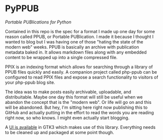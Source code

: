 # PyPPUB
*Portable PUBlications for Python*

Contained in this repo is the spec for a format I made up one day for some reason called PPUB, or Portable PUBlication. I made it because I thought I wanted to blog but I was having one of those "hating the state of the modern web" weeks. PPUB is basically an archive with publication metadata baked in. It allows markdown files along with any embedded content to be wrapped up into a single compressed file.

PPIX is an indexing format which allows for searching through a library of PPUB files quickly and easily. A companion project called php-ppub can be configured to read PPIX files and expose a search functionality to visitors of your php-ppub blog site.

The idea was to make posts easily archivable, uploadable, and distribuitable. Maybe one day this format will still be useful when we abandon the concept that is the "modern web". Or life will go on and this will be abandoned. But hey, I'm sitting here right now publishing this to GitHub and actually putting in the effort to read the words you are reading right now, so who knows. I might even actually start blogging.

A [UI is available](https://github.com/Tilo15/PPublisher) in GTK3 which makes use of this library. Everything needs to be cleaned up and packaged at some point though.